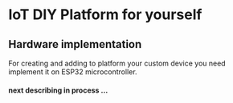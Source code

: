 # IoT DIY Platform for yourself

## Hardware implementation
For creating and adding to platform your custom device you need implement it on ESP32 microcontroller. 

#### next describing in process ...

